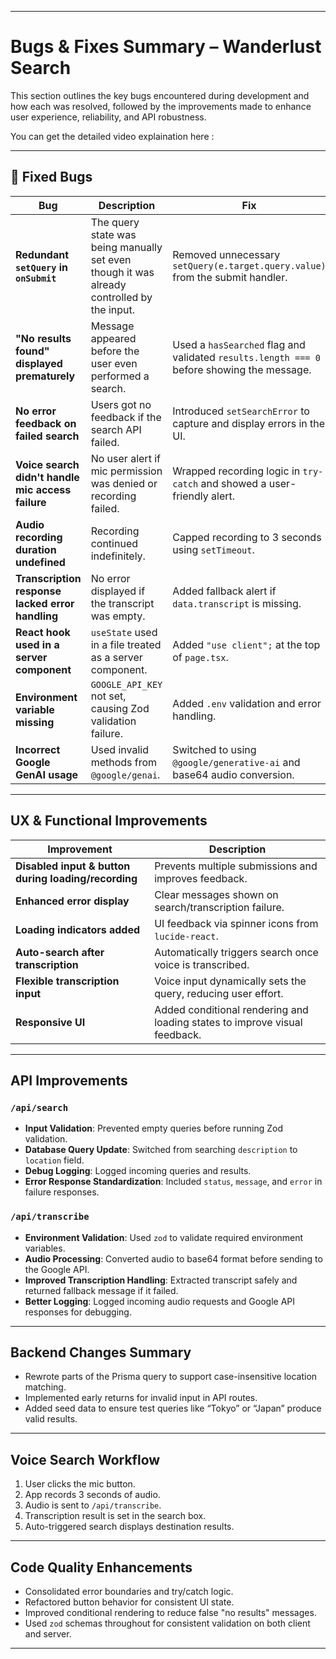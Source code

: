 
---

#  Bugs & Fixes Summary – Wanderlust Search

This section outlines the key bugs encountered during development and how each was resolved, followed by the improvements made to enhance user experience, reliability, and API robustness.

You can get the detailed video explaination here : 

---

## 🐞 Fixed Bugs

| Bug                                               | Description                                                                                | Fix                                                                                        |
| ------------------------------------------------- | ------------------------------------------------------------------------------------------ | ------------------------------------------------------------------------------------------ |
| **Redundant `setQuery` in `onSubmit`**            | The query state was being manually set even though it was already controlled by the input. | Removed unnecessary `setQuery(e.target.query.value)` from the submit handler.              |
| **"No results found" displayed prematurely**      | Message appeared before the user even performed a search.                                  | Used a `hasSearched` flag and validated `results.length === 0` before showing the message. |
| **No error feedback on failed search**            | Users got no feedback if the search API failed.                                            | Introduced `setSearchError` to capture and display errors in the UI.                       |
| **Voice search didn't handle mic access failure** | No user alert if mic permission was denied or recording failed.                            | Wrapped recording logic in `try-catch` and showed a user-friendly alert.                   |
| **Audio recording duration undefined**            | Recording continued indefinitely.                                                          | Capped recording to 3 seconds using `setTimeout`.                                          |
| **Transcription response lacked error handling**  | No error displayed if the transcript was empty.                                            | Added fallback alert if `data.transcript` is missing.                                      |
| **React hook used in a server component**         | `useState` used in a file treated as a server component.                                   | Added `"use client";` at the top of `page.tsx`.                                            |
| **Environment variable missing**                  | `GOOGLE_API_KEY` not set, causing Zod validation failure.                                  | Added `.env` validation and error handling.                                                |
| **Incorrect Google GenAI usage**                  | Used invalid methods from `@google/genai`.                                                 | Switched to using `@google/generative-ai` and base64 audio conversion.                     |

---

##  UX & Functional Improvements

| Improvement                                          | Description                                                                |
| ---------------------------------------------------- | -------------------------------------------------------------------------- |
| **Disabled input & button during loading/recording** | Prevents multiple submissions and improves feedback.                       |
| **Enhanced error display**                           | Clear messages shown on search/transcription failure.                      |
| **Loading indicators added**                         | UI feedback via spinner icons from `lucide-react`.                         |
| **Auto-search after transcription**                  | Automatically triggers search once voice is transcribed.                   |
| **Flexible transcription input**                     | Voice input dynamically sets the query, reducing user effort.              |
| **Responsive UI**                                    | Added conditional rendering and loading states to improve visual feedback. |

---

##  API Improvements

### `/api/search`

* **Input Validation**: Prevented empty queries before running Zod validation.
* **Database Query Update**: Switched from searching `description` to `location` field.
* **Debug Logging**: Logged incoming queries and results.
* **Error Response Standardization**: Included `status`, `message`, and `error` in failure responses.

### `/api/transcribe`

* **Environment Validation**: Used `zod` to validate required environment variables.
* **Audio Processing**: Converted audio to base64 format before sending to the Google API.
* **Improved Transcription Handling**: Extracted transcript safely and returned fallback message if it failed.
* **Better Logging**: Logged incoming audio requests and Google API responses for debugging.

---

##  Backend Changes Summary

* Rewrote parts of the Prisma query to support case-insensitive location matching.
* Implemented early returns for invalid input in API routes.
* Added seed data to ensure test queries like “Tokyo” or “Japan” produce valid results.

---

##  Voice Search Workflow

1. User clicks the mic button.
2. App records 3 seconds of audio.
3. Audio is sent to `/api/transcribe`.
4. Transcription result is set in the search box.
5. Auto-triggered search displays destination results.

---

##  Code Quality Enhancements

* Consolidated error boundaries and try/catch logic.
* Refactored button behavior for consistent UI state.
* Improved conditional rendering to reduce false "no results" messages.
* Used `zod` schemas throughout for consistent validation on both client and server.

---
